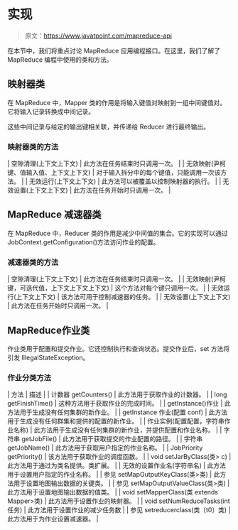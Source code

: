 # 实现

> 原文：<https://www.javatpoint.com/mapreduce-api>

在本节中，我们将重点讨论 MapReduce 应用编程接口。在这里，我们了解了 MapReduce 编程中使用的类和方法。

## 映射器类

在 MapReduce 中，Mapper 类的作用是将输入键值对映射到一组中间键值对。它将输入记录转换成中间记录。

这些中间记录与给定的输出键相关联，并传递给 Reducer 进行最终输出。

### 映射器类的方法

| 空隙清理(上下文上下文) | 此方法在任务结束时只调用一次。 |
| 无效映射(尹柯键、值输入值、上下文上下文) | 对于输入拆分中的每个键值，只能调用一次该方法。 |
| 无效运行(上下文上下文) | 此方法可以被覆盖以控制映射器的执行。 |
| 无效设置(上下文上下文) | 此方法在任务开始时只调用一次。 |

## MapReduce 减速器类

在 MapReduce 中，Reducer 类的作用是减少中间值的集合。它的实现可以通过 JobContext.getConfiguration()方法访问作业的配置。

### 减速器类的方法

| 空隙清理(上下文上下文) | 此方法在任务结束时只调用一次。 |
| 无效映射(尹柯键，可迭代<valuein>值，上下文上下文上下文)</valuein> | 这个方法对每个键只调用一次。 |
| 无效运行(上下文上下文) | 该方法可用于控制减速器的任务。 |
| 无效设置(上下文上下文) | 此方法在任务开始时只调用一次。 |

## MapReduce作业类

作业类用于配置和提交作业。它还控制执行和查询状态。提交作业后，set 方法将引发 IllegalStateException。

### 作业分类方法

| 方法 | 描述 |
| 计数器 getCounters() | 此方法用于获取作业的计数器。 |
| long getFinishTime() | 这种方法用于获取作业的完成时间。 |
| getInstance()作业 | 此方法用于生成没有任何集群的新作业。 |
| getInstance 作业(配置 conf) | 此方法用于生成没有任何群集和提供的配置的新作业。 |
| 作业实例(配置配置，字符串作业名称) | 此方法用于生成没有任何集群的新作业，并提供配置和作业名称。 |
| 字符串 getJobFile() | 此方法用于获取提交的作业配置的路径。 |
| 字符串 getJobName() | 此方法用于获取用户指定的作业名称。 |
| JobPriority getPriority() | 该方法用于获取作业的调度函数。 |
| void setJarByClass(类> c) | 此方法用于通过为类名提供。类扩展。 |
| 无效的设置作业名(字符串名) | 此方法用于设置用户指定的作业名称。 |
| 参见 setMapOutputKeyClass(类>类) | 此方法用于设置地图输出数据的关键类。 |
| 参见 setMapOutputValueClass(类>类) | 此方法用于设置地图输出数据的值类。 |
| void setMapperClass(类 extends Mapper>类) | 此方法用于设置作业的映射器。 |
| void setNumReduceTasks(int 任务) | 此方法用于设置作业的减少任务数 |
| 参见 setreducerclass(类〔t0〕类) | 此方法用于为作业设置减速器。 |